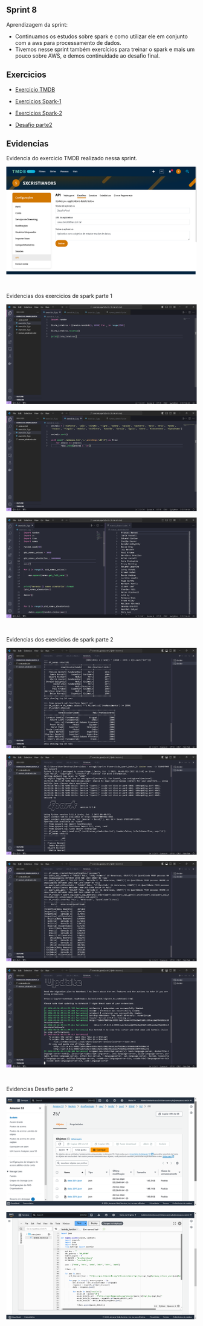 ## Sprint 8

Aprendizagem da sprint:

- Continuamos os estudos sobre spark e como utilizar ele em conjunto com a aws para processamento de dados.
- Tivemos nesse sprint também exercícios para treinar o spark e mais um pouco sobre AWS, e demos continuidade ao desafio final.


## Exercicios

- [Exercicio TMDB](exercicios/exercicio_TMDB.txt)

- [Exercicios Spark-1](exercicios/exercicios_spark_1.txt)

- [Exercicios Spark-2](exercicios/exercicios_spark_2.txt)

- [Desafio parte2](exercicios/desafio_parte-2.txt.txt)


## Evidencias

Evidencia do exercicio TMDB realizado nessa sprint.

![Evidencia exercio de TMDB](evidencias/evidencia-criar-conta-tmdb.png)

<br/>

Evidencias dos exercicios de spark parte 1

![Evidencia exercicio spark-1](evidencias/evidencia-exercicio_python_1.png)

![Evidencia exercicio spark-1](evidencias/evidencia-exercicio_python_2.png)

![Evidencia exercicio spark-1](evidencias/evidencia-exercicio_python_3.png)


<br/>

Evidencias dos exercicios de spark parte 2

![Evidencia exercicio spark-2](evidencias/evidencia-exercicio_spark-1.png)

![Evidencia exercicio spark-2](evidencias/evidencia-exercicio_spark-2.png)

![Evidencia exercicio spark-2](evidencias/evidencia-exercicio_spark-3.png)

![Evidencia exercicio spark-2](evidencias/evidencia-exercicio_spark-4.png)

<br/>

Evidencias Desafio parte 2

![Evidencia codigo python](evidencias/evidencia-desafio-parte2.png)

![Evidencia codigo docker](evidencias/evidencia-desafio-parte2-2.png)